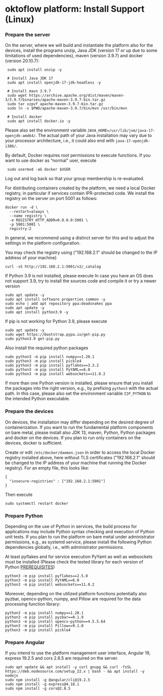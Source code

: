# oktoflow platform: Install Support (Linux)

### Prepare the server

On the server, where we will build and instantiate the platform also for the devices, install the programs unzip, Java JDK (version 17 or up due to some limitations of used dependencies), maven (version 3.9.7) and docker (version 20.10.7):

     sudo apt install unzip -y

     # Install Java JDK 17
     sudo apt install openjdk-17-jdk-headless -y
     
     # Install mavn 3.9.7
     sudo wget https://archive.apache.org/dist/maven/maven-3/3.9.7/binaries/apache-maven-3.9.7-bin.tar.gz
     sudo tar xzpvf apache-maven-3.9.7-bin.tar.gz
     sudo ln -s $PWD/apache-maven-3.9.7/bin/mvn /usr/bin/mvn

     # Install docker
     sudo apt install docker.io -y

Please also set the environment variable `JAVA_HOME=/usr/lib/jvm/java-17-openjdk-amd64/`. The actual path of your Java installation may vary due to your processor architecture, i.e., it could also end with `java-17-openjdk-i386/`.

By default, Docker requires root permissions to execute functions. If you want to use docker as “normal” user, execute

     sudo usermod -aG docker $USER

Log out and log back so that your group membership is re-evaluated. 

For distributing containers created by the platform, we need a local Docker registry, in particular if services contain IPR-protected code. We install the registry on the server on port 5001 as follows:

    docker run -d \
      --restart=always \
      --name registry \
      -e REGISTRY_HTTP_ADDR=0.0.0.0:5001 \
      -p 5001:5001 \
      registry:2

In general, we recommend using a distinct server for this and to adjust the settings in the platform configuration.

You may check the registry using ("192.168.2.1" should be changed to the IP address of your machine)
    
    curl -sS http://192.168.2.1:5001/v2/_catalog

If Python 3.9 is not installed, please execute
In case you have an OS does not support 3.9, try to install the sources code and compile it or try a newer version 
     
    sudo apt update -y
    sudo apt install software properties common -y
    sudo echo | add apt repository ppa:deadsnakes ppa
    sudo apt update -y
    sudo apt install python3.9 -y

If pip is not working for Python 3.9, please execute
     
    sudo apt update -y
    sudo wget https://bootstrap.pypa.io/get-pip.py
    sudo python3.9 get-pip.py

Also install the required python packages

    sudo python3 -m pip install numpy==1.20.1
    sudo python3 -m pip install pickle4
    sudo python3 -m pip install pyflakes==3.3.2
    sudo python3 -m pip install PyYAML==6.0
    sudo python3 -m pip install websockets==11.0.2
    
If more than one Python version is installed, please ensure that you install the packages into the right version, e.g., by prefixing `python3` with the actual path. In this case, please also set the environment variable ``IIP_PYTHON`` to the intended Python executable.

### Prepare the devices

On devices, the installation may differ depending on the desired degree of containerization. If you want to run the fundamental platform components on bare metal, please install also JDK 13, maven, Python, Python packages and docker on the devices. If you plan to run only containers on the devices, docker is sufficient.

Create or edit ``/etc/docker/daemon.json`` in order to access the local Docker registry installed above, here without TLS certificates ("192.168.2.1" should be changed to the IP address of your machine that running the Docker registry). For an empty file, this looks like:

    {
      "insecure-registries" : ["192.168.2.1:5001"]
    }
    
Then execute

    sudo systemctl restart docker

### Prepare Python

Depending on the use of Python in services, the build process for applications may include Python syntax checking and execution of Python unit tests. If you plan to run the platform on bare metal under administrator permissions, e.g., as systemd service, please install the following Python dependencies globally, i.e., with administrator permissions.

At least pyflakes and for service execution PyYaml as well as websockets must be installed (Please check the tested library for each version of Python [PREREQUISITES](PREREQUISITES.md))

    python3 -m pip install pyflakes==2.5.0
    python3 -m pip install PyYAML==6.0
    python3 -m pip install websockets==11.0.2
 
Moreover, depending on the utilized platform functions potentially also pyzbar, opencv-python, numpy, and Pillow are required for the data processing function library:

    python3 -m pip install numpy==1.20.1
    python3 -m pip install pyzbar==0.1.9
    python3 -m pip install opencv-python==4.5.5.64
    python3 -m pip install Pillow==9.1.0
    python3 -m pip install pickle4

### Prepare Angular

If you intend to use the platform management user interface, Angular 19, express 19.2.5 and cors 2.8.5 are required on the server. 

    sudo apt update && apt install -y curl gnupg && curl -fsSL https://deb.nodesource.com/setup_22.x | bash - && apt install -y nodejs
    sudo npm install -g @angular/cli@19.2.5
    sudo npm install -g express@4.18.1 
    sudo npm install -g cors@2.8.5
